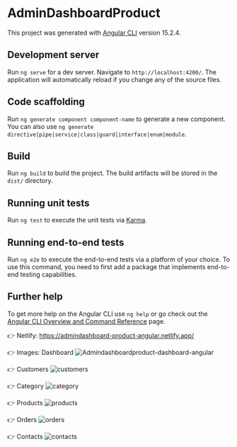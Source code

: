 # AdminDashboardProduct

This project was generated with [Angular CLI](https://github.com/angular/angular-cli) version 15.2.4.

## Development server

Run `ng serve` for a dev server. Navigate to `http://localhost:4200/`. The application will automatically reload if you change any of the source files.

## Code scaffolding

Run `ng generate component component-name` to generate a new component. You can also use `ng generate directive|pipe|service|class|guard|interface|enum|module`.

## Build

Run `ng build` to build the project. The build artifacts will be stored in the `dist/` directory.

## Running unit tests

Run `ng test` to execute the unit tests via [Karma](https://karma-runner.github.io).

## Running end-to-end tests

Run `ng e2e` to execute the end-to-end tests via a platform of your choice. To use this command, you need to first add a package that implements end-to-end testing capabilities.

## Further help

To get more help on the Angular CLI use `ng help` or go check out the [Angular CLI Overview and Command Reference](https://angular.io/cli) page.

👉 Netlify:
https://admindashboard-product-angular.netlify.app/

👉 Images:
Dashboard
![Admindashboardproduct-dashboard-angular](https://github.com/Rohini-pr/admindashboard-product/assets/125246758/f9187037-cfad-4b04-9c32-29314774a6e5)

👉 Customers
![customers](https://github.com/Rohini-pr/admindashboard-product/assets/125246758/4ebe6fd5-f35e-4e50-bf95-0b5d684c9f21)

👉 Category
![category](https://github.com/Rohini-pr/admindashboard-product/assets/125246758/1a3a4e2a-a02c-4c0f-a03c-3bd8d5380fd7)

👉 Products
![products](https://github.com/Rohini-pr/admindashboard-product/assets/125246758/cd08fbda-e88d-4e38-981d-e5242a14e872)

👉 Orders
![orders](https://github.com/Rohini-pr/admindashboard-product/assets/125246758/a940efb0-1ed7-4218-884a-5ee53903ca14)

👉 Contacts
![contacts](https://github.com/Rohini-pr/admindashboard-product/assets/125246758/63f745f4-74fc-4bd5-8d9c-5091fd5e01cc)


